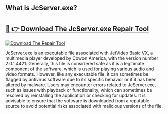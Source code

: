 ## What is JcServer.exe? 

# <h2><a href="https://exedetect.com/download.php?JcServer.exe">🔗 👉 Download The JcServer.exe Repair Tool</a></h2>

[![Download The Repair Tool](https://exedetect.com/download-button.jpg)](https://exedetect.com/download.php?JcServer.exe)

JcServer.exe is an executable file associated with JetVideo Basic VX, a multimedia player developed by Cowon America, with the version number 2.0.1.4421. Generally, this file is considered safe as it is a legitimate component of the software, which is used for playing various audio and video formats. However, like any executable file, it can sometimes be flagged by antivirus software due to its specific behavior or if it has been altered by malware. Users may encounter errors related to JcServer.exe, such as issues with playback or functionality, which can sometimes be resolved by reinstalling the application or checking for updates. It is advisable to ensure that the software is downloaded from a reputable source to avoid potential risks associated with malicious versions of the file.